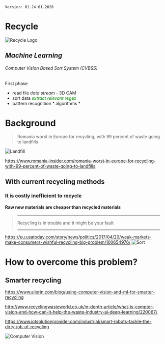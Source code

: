     Version: 01.24.01.2020

# Recycle
![Recycle Logo](https://encrypted-tbn0.gstatic.com/images?q=tbn%3AANd9GcRTCGGkXo16_F5p4dy8NQEzJQiic8C1hf0oLYlX764Z_qgbZXM-)    
## *Machine Learning* 
###### Computer Vision Based Sort System (CVBSS)
First phase
* read file *data stream* - 3D CAM 
* sort data <span style="color: green"> *extract relevant* regex
* pattern recognition * algorithms * 




##

# Background   
   
>Romania worst in Europe for recycling, 
>with 99 percent of waste going to landfills
>
![Landfill](https://www.romania-insider.com/sites/default/files/styles/article_large_image/public/featured_images/landfill-landscape.jpg)

https://www.romania-insider.com/romania-worst-in-europe-for-recycling-with-99-percent-of-waste-going-to-landfills

## With current recycling methods
### It is costly inefficient to recycle 
#### Raw new materials are cheaper than recycled materials

> ------------------
>Recycling is in trouble 
>and it might be your fault
>
> -------------------

https://eu.usatoday.com/story/news/politics/2017/04/20/weak-markets-make-consumers-wishful-recycling-big-problem/100654976/
![Sort](https://www.gannett-cdn.com/media/2017/04/19/USATODAY/USATODAY/636282189162779270-XXX-JJC16661.JPG?width=1080&quality=50)


# How to overcome this problem?
## Smarter recycling
https://www.allerin.com/blog/using-computer-vision-and-ml-for-smarter-recycling

http://www.recyclingwasteworld.co.uk/in-depth-article/what-is-compter-vision-and-how-can-it-help-the-waste-industry-ai-deep-learning/220067/

https://www.iotsolutionprovider.com/industrial/smart-robots-tackle-the-dirty-job-of-recycling

![Computer Vision](https://www.iotsolutionprovider.com/sites/iotsolutionprovider/files/AMP_Neuron.JPG)


